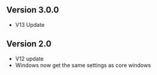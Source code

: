 ## Version 3.0.0
- V13 Update

## Version 2.0
- V12 update
- Windows now get the same settings as core windows

